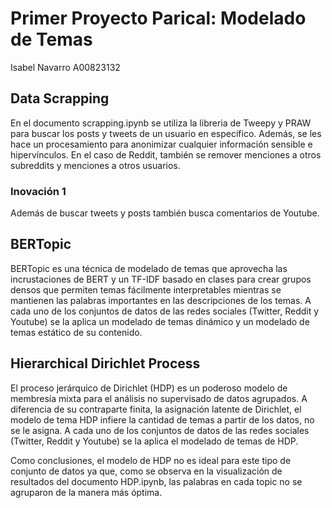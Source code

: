 # Primer Proyecto Parical: Modelado de Temas

Isabel Navarro  A00823132

## Data Scrapping

En el documento scrapping.ipynb se utiliza la libreria de Tweepy y PRAW para buscar los posts y tweets de un usuario en especifico. Además, se les hace un 
procesamiento para anonimizar cualquier información sensible e hipervínculos. En el caso de Reddit, también se  remover  menciones  a  otros  subreddits  y  menciones  a  otros usuarios. 

### Inovación 1

Además de buscar tweets y posts también busca comentarios de Youtube.


## BERTopic

BERTopic es una técnica de modelado de temas que aprovecha las incrustaciones de BERT y un TF-IDF basado en clases para crear grupos densos que permiten temas fácilmente interpretables mientras se mantienen las palabras importantes en las descripciones de los temas. A cada uno de los conjuntos de datos de las redes sociales (Twitter, Reddit y Youtube) se la aplica  un modelado  de  temas dinámico y un modelado de temas estático de su contenido.

## Hierarchical Dirichlet Process

El proceso jerárquico de Dirichlet (HDP) es un poderoso modelo de membresía mixta para el análisis no supervisado de datos agrupados. A diferencia de su contraparte finita, la asignación latente de Dirichlet, el modelo de tema HDP infiere la cantidad de temas a partir de los datos, no se le asigna. A cada uno de los conjuntos de datos de las redes sociales (Twitter, Reddit y Youtube) se la aplica el modelado de temas de HDP.

Como conclusiones, el modelo de HDP no es ideal para este tipo de conjunto de datos ya que, como se observa en la visualización de resultados del documento HDP.ipynb, las palabras en cada topic no se agruparon de la manera más óptima.


